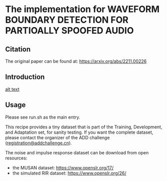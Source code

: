 # The implementation for **WAVEFORM BOUNDARY DETECTION FOR PARTIOALLY SPOOFED AUDIO**

## Citation
The original paper can be found at: https://arxiv.org/abs/2211.00226

## Introduction

[alt text](https://github.com/caicai0402/Fake-Audio-Detection/blob/main/Model_Architecture.png)

## Usage
Please see run.sh as the main entry.

This recipe provides a tiny dataset that is part of the Training, Development, and Adaptation set, for sanity testing. If you want the complete dataset, please contact the organizer of the ADD challenge (registration@addchallenge.cn).

The noise and impulse response dataset can be download from open resources:
* the MUSAN dataset: https://www.openslr.org/17/
* the simulated RIR dataset: https://www.openslr.org/26/

